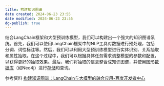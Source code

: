 ```yaml
---
title: 构建知识图谱
date created: 2024-06-23 23:55
date modified: 2024-06-23 23:55
dg-publish: true
---
```

结合LangChain框架和大型预训练模型，我们可以构建出一个强大的知识图谱系统。首先，我们可以使用LangChain框架中的NLP工具对数据进行预处理，包括分词、词性标注等。然后，我们可以利用大型预训练模型进行实体识别、关系抽取和属性抽取。在这个过程中，我们可以根据具体任务需求调整模型的参数和配置，以获得更好的抽取效果。最后，我们将抽取的信息整合成知识图谱，并使用图形[数据库](https://cloud.baidu.com/solution/database.html)（如Neo4j）进行[存储](https://cloud.baidu.com/product/bos.html)和查询。


参考资料
[构建知识图谱：LangChain与大模型的融合应用-百度开发者中心](https://developer.baidu.com/article/details/3291413)